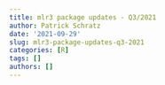 ```yaml
---
title: mlr3 package updates - Q3/2021
author: Patrick Schratz
date: '2021-09-29'
slug: mlr3-package-updates-q3-2021
categories: [R]
tags: []
authors: []
---
```

